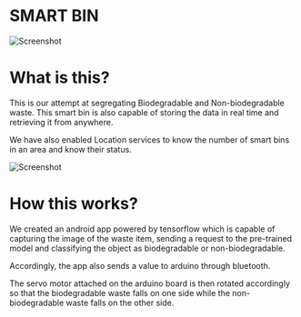 # SMART BIN

![Screenshot](/assets/pic1.jpeg?raw=true )

# What is this?

This is our attempt at segregating Biodegradable and Non-biodegradable waste. This smart bin is also capable of storing the data in real time and retrieving it from anywhere.

We have also enabled Location services to know the number of smart bins in an area and know their status.

![Screenshot](/assets/loc1.jpg?raw=true )

# How this works?

We created an android app powered by tensorflow which is capable of capturing the image of the waste item, sending a request to the pre-trained model and classifying the object as biodegradable or non-biodegradable.

Accordingly, the app also sends a value to arduino through bluetooth.

The servo motor attached on the arduino board is then rotated accordingly so that the biodegradable waste falls on one side while the non-biodegradable waste falls on the other side.



